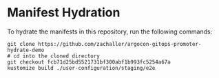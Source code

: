 # Manifest Hydration

To hydrate the manifests in this repository, run the following commands:

```shell
git clone https://github.com/zachaller/argocon-gitops-promoter-hydrate-demo
# cd into the cloned directory
git checkout fcb71d25bd5521731bf300abf1b993fc5254a67a
kustomize build ./user-configuration/staging/e2e
```
